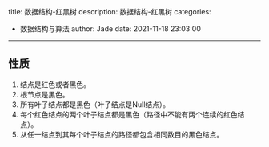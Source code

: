 title: 数据结构-红黑树
description: 数据结构-红黑树
categories:
  - 数据结构与算法
author: Jade
date: 2021-11-18 23:03:00
---

## 性质
1. 结点是红色或者黑色。
2. 根节点是黑色。
3. 所有叶子结点都是黑色（叶子结点是Null结点）。
4. 每个红色结点的两个叶子结点都是黑色（路径中不能有两个连续的红色结点）。
5. 从任一结点到其每个叶子结点的路径都包含相同数目的黑色结点。

